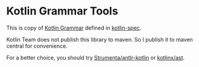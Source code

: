 # Kotlin Grammar Tools

This is copy of [Kotlin Grammar](https://github.com/Kotlin/kotlin-spec/tree/release/grammar) defined in [kotlin-spec](https://github.com/Kotlin/kotlin-spec).

Kotlin Team does not publish this library to maven. So I publish it to maven central for convenience.

For a better choice, you should try [Strumenta/antlr-kotlin](https://github.com/Strumenta/antlr-kotlin) or [kotlinx/ast](https://github.com/kotlinx/ast).
